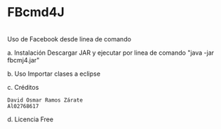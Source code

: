 # FBcmd4J
<br>Uso de Facebook desde linea de comando</br>

a.	Instalación
Descargar JAR y ejecutar por linea de comando "java -jar fbcmj4.jar"

b.	Uso
    Importar clases a eclipse

c.	Créditos

    David Osmar Ramos Zárate 
    Al02768617

d.	Licencia
    Free

